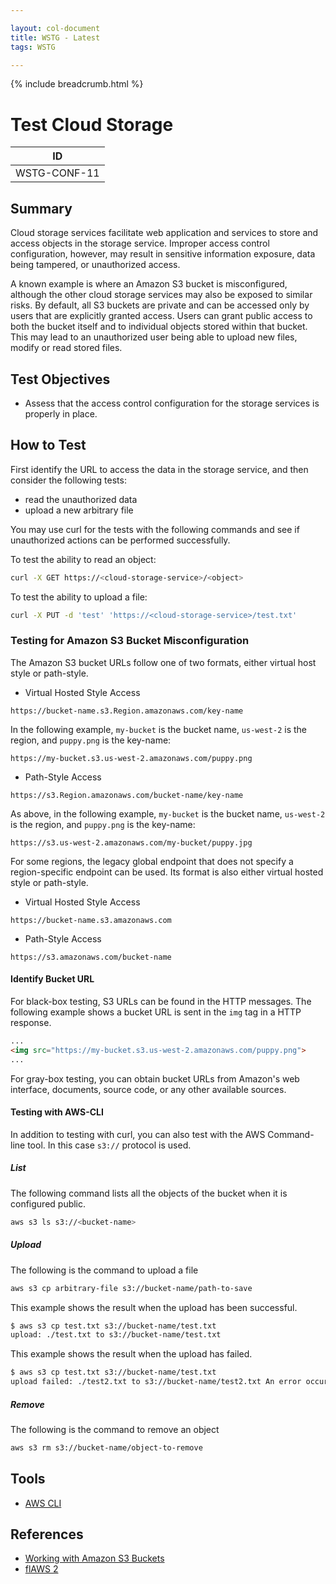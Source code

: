 ```yaml
---

layout: col-document
title: WSTG - Latest
tags: WSTG

---
```


{% include breadcrumb.html %}
# Test Cloud Storage

|ID          |
|------------|
|WSTG-CONF-11|

## Summary

Cloud storage services facilitate web application and services to store and access objects in the storage service. Improper access control configuration, however, may result in sensitive information exposure, data being tampered, or unauthorized access.

A known example is where an Amazon S3 bucket is misconfigured, although the other cloud storage services may also be exposed to similar risks. By default, all S3 buckets are private and can be accessed only by users that are explicitly granted access. Users can grant public access to both the bucket itself and to individual objects stored within that bucket. This may lead to an unauthorized user being able to upload new files, modify or read stored files.

## Test Objectives

- Assess that the access control configuration for the storage services is properly in place.

## How to Test

First identify the URL to access the data in the storage service, and then consider the following tests:

- read the unauthorized data
- upload a new arbitrary file

You may use curl for the tests with the following commands and see if unauthorized actions can be performed successfully.

To test the ability to read an object:

```bash
curl -X GET https://<cloud-storage-service>/<object>
```

To test the ability to upload a file:

```bash
curl -X PUT -d 'test' 'https://<cloud-storage-service>/test.txt'
```

### Testing for Amazon S3 Bucket Misconfiguration

The Amazon S3 bucket URLs follow one of two formats, either virtual host style or path-style.

- Virtual Hosted Style Access

```text
https://bucket-name.s3.Region.amazonaws.com/key-name
```

In the following example, `my-bucket` is the bucket name, `us-west-2` is the region, and `puppy.png` is the key-name:

```text
https://my-bucket.s3.us-west-2.amazonaws.com/puppy.png
```

- Path-Style Access

```text
https://s3.Region.amazonaws.com/bucket-name/key-name
```

As above, in the following example, `my-bucket` is the bucket name, `us-west-2` is the region, and `puppy.png` is the key-name:

```text
https://s3.us-west-2.amazonaws.com/my-bucket/puppy.jpg
```

For some regions, the legacy global endpoint that does not specify a region-specific endpoint can be used. Its format is also either virtual hosted style or path-style.

- Virtual Hosted Style Access

```text
https://bucket-name.s3.amazonaws.com
```

- Path-Style Access

```text
https://s3.amazonaws.com/bucket-name
```

#### Identify Bucket URL

For black-box testing, S3 URLs can be found in the HTTP messages. The following example shows a bucket URL is sent in the `img` tag in a HTTP response.

```html
...
<img src="https://my-bucket.s3.us-west-2.amazonaws.com/puppy.png">
...
```

For gray-box testing, you can obtain bucket URLs from Amazon's web interface, documents, source code, or any other available sources.

#### Testing with AWS-CLI

In addition to testing with curl, you can also test with the AWS Command-line tool. In this case `s3://` protocol is used.

##### List

The following command lists all the objects of the bucket when it is configured public.

```bash
aws s3 ls s3://<bucket-name>
```

##### Upload

The following is the command to upload a file

```bash
aws s3 cp arbitrary-file s3://bucket-name/path-to-save
```

This example shows the result when the upload has been successful.

```bash
$ aws s3 cp test.txt s3://bucket-name/test.txt
upload: ./test.txt to s3://bucket-name/test.txt
```

This example shows the result when the upload has failed.

```bash
$ aws s3 cp test.txt s3://bucket-name/test.txt
upload failed: ./test2.txt to s3://bucket-name/test2.txt An error occurred (AccessDenied) when calling the PutObject operation: Access Denied
```

##### Remove

The following is the command to remove an object

```bash
aws s3 rm s3://bucket-name/object-to-remove
```

## Tools

- [AWS CLI](https://aws.amazon.com/cli/)

## References

- [Working with Amazon S3 Buckets](https://docs.aws.amazon.com/AmazonS3/latest/dev/UsingBucket.html)
- [flAWS 2](http://flaws2.cloud)
